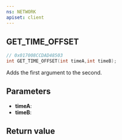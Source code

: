 ```yaml
---
ns: NETWORK
apiset: client
---
```

## GET_TIME_OFFSET

```c
// 0x017008CCDAD48503
int GET_TIME_OFFSET(int timeA,int timeB);
```

Adds the first argument to the second.

## Parameters
* **timeA**:
* **timeB**:

## Return value


